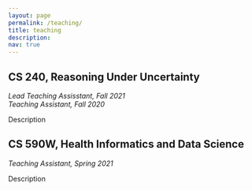```yaml
---
layout: page
permalink: /teaching/
title: teaching
description: 
nav: true
---
```


## CS 240, Reasoning Under Uncertainty
_Lead Teaching Assisstant, Fall 2021_ <br />
_Teaching Assistant, Fall 2020_

Description

## CS 590W, Health Informatics and Data Science
_Teaching Assistant, Spring 2021_

Description
